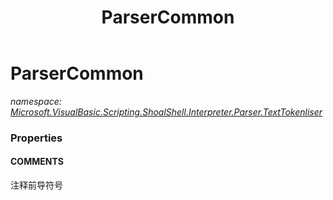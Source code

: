 ﻿---
title: ParserCommon
---

# ParserCommon
_namespace: [Microsoft.VisualBasic.Scripting.ShoalShell.Interpreter.Parser.TextTokenliser](N-Microsoft.VisualBasic.Scripting.ShoalShell.Interpreter.Parser.TextTokenliser.html)_





### Properties

#### COMMENTS
注释前导符号

